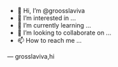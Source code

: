 - 👋 Hi, I’m @groosslaviva
- 👀 I’m interested in ...
- 🌱 I’m currently learning ...
- 💞️ I’m looking to collaborate on ...
- 📫 How to reach me ...

<!---
groosslaviva/groosslaviva is a ✨ special ✨ repository because its `README.md` (this file) appears on your GitHub profile.
You can click the Preview link to take a look at your changes.
--->
— grosslaviva,hi
